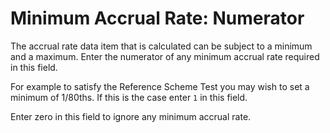 # Minimum Accrual Rate: Numerator

The accrual rate data item that is calculated can be subject to a
minimum and a maximum. Enter the numerator of any minimum accrual rate
required in this field.

For example to satisfy the Reference Scheme Test you may wish to set a
minimum of 1/80ths. If this is the case enter `1` in this field.

Enter zero in this field to ignore any minimum accrual rate.
